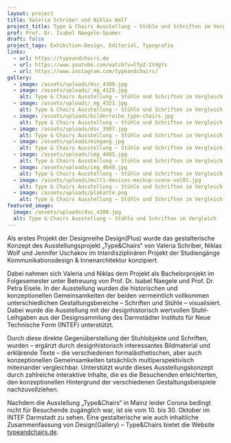 ```yaml
---
layout: project
title: Valeria Schriber und Niklas Wolf
project_title: Type & Chairs Ausstellung – Stühle und Schriften im Vergleich
prof: Prof. Dr. Isabel Naegele-Spamer
draft: false
project_tags: Exhibition-Design, Editorial, Typografie
links:
  - url: https://typeandchairs.de
  - url: https://www.youtube.com/watch?v=lfpZ-IY4gYs
  - url: https://www.instagram.com/typeandchairs/
gallery:
  - image: /assets/uploads/dsc_4300.jpg
  - image: /assets/uploads/_mg_4120.jpg
    alt: Type & Chairs Ausstellung – Stühle und Schriften im Vergleich
  - image: /assets/uploads/_mg_4321.jpg
    alt: Type & Chairs Ausstellung – Stühle und Schriften im Vergleich
  - image: /assets/uploads/bilderreihe_type-chairs.jpg
    alt: Type & Chairs Ausstellung – Stühle und Schriften im Vergleich
  - image: /assets/uploads/dsc_3907.jpg
    alt: Type & Chairs Ausstellung – Stühle und Schriften im Vergleich
  - image: /assets/uploads/eingang.jpg
    alt: Type & Chairs Ausstellung – Stühle und Schriften im Vergleich
  - image: /assets/uploads/img_4485.jpg
    alt: Type & Chairs Ausstellung – Stühle und Schriften im Vergleich
  - image: /assets/uploads/img_4649.jpg
    alt: Type & Chairs Ausstellung – Stühle und Schriften im Vergleich
  - image: /assets/uploads/multi-devices-mockup-scene-vol01.jpg
    alt: Type & Chairs Ausstellung – Stühle und Schriften im Vergleich
  - image: /assets/uploads/plakatte.png
    alt: Type & Chairs Ausstellung – Stühle und Schriften im Vergleich
featured_image:
  image: /assets/uploads/dsc_4300.jpg
  alt: Type & Chairs Ausstellung – Stühle und Schriften im Vergleich
---
```

Als erstes Projekt der Designreihe Design(Plus) wurde das gestalterische Konzept des Ausstellungsprojekt „Type&Chairs“ von Valeria Schriber, Niklas Wolf und Jennifer Uschakov im Interdisziplinären Projekt der Studiengänge Kommunikationsdesign & Innenarchitektur konzipiert.

Dabei nahmen sich Valeria und Niklas dem Projekt als Bachelorprojekt im Folgesemester unter Betreuung von Prof. Dr. Isabel Naegele und Prof. Dr. Petra Eisele. In der Ausstellung wurden die historischen und konzeptionellen Gemeinsamkeiten der beiden vermeintlich vollkommen unterschiedlichen Gestaltungsbereiche – Schriften und Stühle – visualisiert. Dabei wurde die Ausstellung mit der designhistorisch wertvollen Stuhl-Leihgaben aus der Designsammlung des Darmstädter Instituts für Neue Technische Form (INTEF) unterstützt.

Durch diese direkte Gegenüberstellung der Stuhlobjekte und Schriften, wurden – ergänzt durch designhistorisch interessantes Bildmaterial und erklärende Texte – die verschiedenen formalästhetischen, aber auch konzeptionellen Gemeinsamkeiten tatsächlich multiperspektivisch miteinander vergleichbar. Unterstützt wurde dieses Ausstellungskonzept durch zahlreiche interaktive Inhalte, die es die Besuchenden erleichterten, den konzeptionellen Hintergrund der verschiedenen Gestaltungsbeispiele nachzuvollziehen.

Nachdem die Ausstellung „Type&Chairs“ in Mainz leider Corona bedingt nicht für Besuchende zugänglich war, ist sie vom 10. bis 30. Oktober im INTEF Darmstadt zu sehen. Eine gestalterische wie auch inhaltliche Zusammenfassung von Design(Gallery) – Type&Chairs bietet die Website [typeandchairs.de](https://typeandchairs.de/).